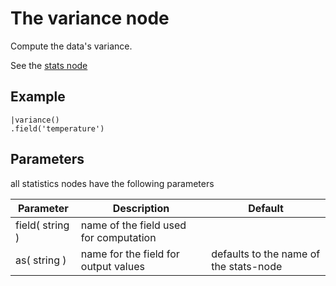 The variance node
=====================

Compute the data's variance.

See the [stats node](/nodes/stats)

Example
-------
  
```dfs    
|variance()
.field('temperature') 
```

Parameters
----------
all statistics nodes have the following parameters

Parameter     | Description | Default 
--------------|-------------|--------- 
field( string )|name of the field used for computation|
as( string )| name for the field for output values| defaults to the name of the stats-node
